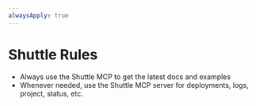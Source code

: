 ```yaml
---
alwaysApply: true
---
```


# Shuttle Rules

- Always use the Shuttle MCP to get the latest docs and examples
- Whenever needed, use the Shuttle MCP server for deployments, logs, project, status, etc.